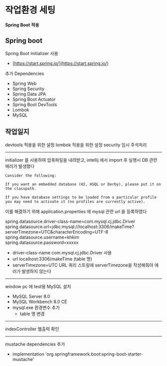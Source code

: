 # 작업환경 세팅

**Spring Boot 적용**

## Spring boot

Spring Boot Initializer 사용
- [https://start.spring.io/](https://start.spring.io/) 

추가 Dependencies
- Spring Web
- Spring Security
- Spring Data JPA
- Spring Boot Actuator
- Spring Boot DevTools
- Lombok
- MySQL

## 작업일지

devtools 적용을 위한 설정
lombok 적용을 위한 설정
security 임시 주석처리

---------------
initializer 를 사용하여 압축파일을 내려받고, intellij 에서 import 후 실행시 DB 관련 에러가 발생했다
```text
Consider the following:

If you want an embedded database (H2, HSQL or Derby), please put it on the classpath.

If you have database settings to be loaded from a particular profile you may need to activate it (no profiles are currently active).
```
이를 해결하기 위해 application.properties 에 mysql 관련 url 을 등록하였다

spring.datasource.driver-class-name=com.mysql.cj.jdbc.Driver  
spring.datasource.url=jdbc:mysql://localhost:3306/makeTime?serverTimezone=UTC&characterEncoding=UTF-8  
spring.datasource.username=khkim  
spring.datasource.password=xxxxx

-   driver-class-name
	com.mysql.cj.jdbc.Driver 사용
-   url
	localhost:3306/makeTime (table 명)
-   serverTimezone=UTC
   URL 쿼리 스트링에 serverTimezone을 작성해줘야 에러가 발생하지 않는다

----------

window pc 에 test용 MySQL 설치
- MySQL Server 8.0
- MySQL Workbench 8.0 CE
- mysql.exe 환경변수 추가
	- table 명 변경
-------
indexController 웹출력 확인

------

mustache dependencies 추가
- implementation 'org.springframework.boot:spring-boot-starter-mustache'








<!--stackedit_data:
eyJoaXN0b3J5IjpbLTE0NTg1MjUwNjAsMTA5NDY3NjM0LDczMD
UwMTMwNSwxMzQ2MzMyNjI2LC0yMTQwNTY4MTM3LDE4ODcyMzcz
ODgsODg2NzY3NTczXX0=
-->